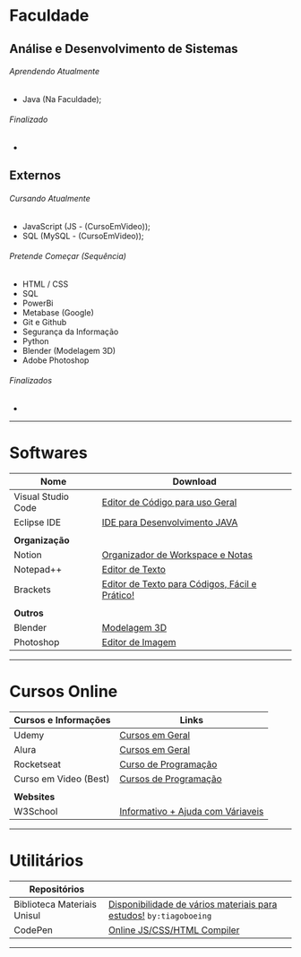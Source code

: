 # Faculdade
## Análise e Desenvolvimento de Sistemas
###### Aprendendo Atualmente
- Java (Na Faculdade);

###### Finalizado
-

## Externos
###### Cursando Atualmente
- JavaScript (JS - (CursoEmVideo));
- SQL (MySQL - (CursoEmVideo));

###### Pretende Começar (Sequência)
- HTML / CSS
- SQL
- PowerBi
- Metabase (Google)
- Git e Github
- Segurança da Informação
- Python
- Blender (Modelagem 3D)
- Adobe Photoshop



###### Finalizados
-

---
# Softwares
| Nome                             | Download                                                                                                                         |
| -------------------------------- | ---------------------------------------------------------------------------------------------------------------------------------|
| Visual Studio Code               | [Editor de Código para uso Geral](https://code.visualstudio.com)                                                                 |
| Eclipse IDE                      | [IDE para Desenvolvimento JAVA](https://www.alura.com.br)                                                                        |
|                                  |                                                                                                                                  |
| **Organização**                  |                                                                                                                                  |
| Notion                           | [Organizador de Workspace e Notas]([notion.so)                                                                                   |
| Notepad++                        | [Editor de Texto](https://notepad-plus-plus.org/downloads/)                                                                      |
| Brackets                         | [Editor de Texto para Códigos, Fácil e Prático!](https://brackets.io)                                                            |
|                                  |                                                                                                                                  |
| **Outros**                       |                                                                                                                                  |
| Blender                          | [Modelagem 3D](https://www.blender.org)                                                                                          |
| Photoshop                        | [Editor de Imagem](https://www.adobe.com/br/products/photoshop.html)                                                             |
---
# Cursos Online
| Cursos e Informações             | Links                                                                                                                            |
| -------------------------------- | ---------------------------------------------------------------------------------------------------------------------------------|
| Udemy                            | [Cursos em Geral](https://www.udemy.com/pt/)                                                                                     |
| Alura                            | [Cursos em Geral](https://www.alura.com.br)                                                                                      |
| Rocketseat                       | [Curso de Programação](https://www.rocketseat.com.br)                                                                            |
| Curso em Video (Best)            | [Cursos de Programação](https://www.cursoemvideo.com)                                                                            |
|                                  |                                                                                                                                  |
| **Websites**                     |                                                                                                                                  |
| W3School                         | [Informativo + Ajuda com Váriaveis](https://www.w3schools.com)                                                                   |
---
# Utilitários
| **Repositórios**                 |                                                                                                                                  |
| -------------------------------- | ---------------------------------------------------------------------------------------------------------------------------------|
| Biblioteca Materiais Unisul      | [Disponibilidade de vários materiais para estudos!](https://github.com/computacaoUnisul/biblioteca-da-computacao-materiais) `by:tiagoboeing`                   |
| CodePen                          | [Online JS/CSS/HTML Compiler](codepen.io)                                                                                        |
----

